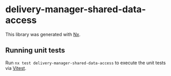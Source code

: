 # delivery-manager-shared-data-access

This library was generated with [Nx](https://nx.dev).

## Running unit tests

Run `nx test delivery-manager-shared-data-access` to execute the unit tests via [Vitest](https://vitest.dev/).
